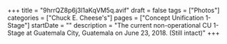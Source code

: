 +++
title = "9hrrQZ8p6j3l1aKqVM5q.avif"
draft = false
tags = ["Photos"]
categories = ["Chuck E. Cheese's"]
pages = ["Concept Unification 1-Stage"]
startDate = ""
description = "The current non-operational CU 1-Stage at Guatemala City, Guatemala on June 23, 2018. (Still intact)"
+++
